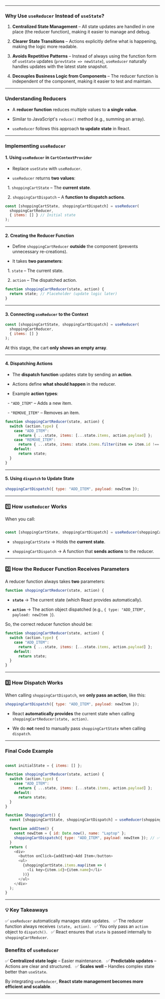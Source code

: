 
---
### **Why Use `useReducer` Instead of `useState`?**  

1. **Centralized State Management** – All state updates are handled in one place (the reducer function), making it easier to manage and debug.

2. **Clearer State Transitions** – Actions explicitly define what is happening, making the logic more readable.

3. **Avoids Repetitive Patterns** – Instead of always using the function form of `useState` updates (`prevState => newState`), `useReducer` naturally handles updates with the latest state snapshot.

4. **Decouples Business Logic from Components** – The reducer function is independent of the component, making it easier to test and maintain.

---
### **Understanding Reducers**  

- A **reducer function** reduces multiple values to **a single value**.  

- Similar to JavaScript's `reduce()` method (e.g., summing an array).  

- `useReducer` follows this approach **to update state** in React.

  
---

### **Implementing `useReducer`**  


#### **1. Using `useReducer` in `CartContextProvider`**  

- Replace `useState` with `useReducer`.  

- `useReducer` returns **two values**:  

  1. `shoppingCartState` – The **current state**.  

  2. `shoppingCartDispatch` – A **function to dispatch actions**.    

```jsx
const [shoppingCartState, shoppingCartDispatch] = useReducer(
  shoppingCartReducer,
  { items: [] } // Initial state
);
```


---

#### **2. Creating the Reducer Function**  

- Define `shoppingCartReducer` **outside** the component (prevents unnecessary re-creations).  

- It takes **two parameters**:  

  1. `state` – The current state.  

  2. `action` – The dispatched action.  

```js
function shoppingCartReducer(state, action) {
  return state; // Placeholder (update logic later)
}
```


---

#### **3. Connecting `useReducer` to the Context**  

```jsx
const [shoppingCartState, shoppingCartDispatch] = useReducer(
  shoppingCartReducer,
  { items: [] }
);
```

At this stage, the cart **only shows an empty array**.

---

#### **4. Dispatching Actions**  

- The **dispatch function** updates state by sending an **action**.  

- Actions define **what should happen** in the reducer.  

- Example **action types**:  

  - `"ADD_ITEM"` – Adds a new item.  

  - `"REMOVE_ITEM"` – Removes an item.  


```js
function shoppingCartReducer(state, action) {
  switch (action.type) {
    case "ADD_ITEM":
      return { ...state, items: [...state.items, action.payload] };
    case "REMOVE_ITEM":
      return { ...state, items: state.items.filter(item => item.id !== action.payload.id) };
    default:
      return state;
  }
}
```

  
---

#### **5. Using `dispatch` to Update State**  
```js
shoppingCartDispatch({ type: "ADD_ITEM", payload: newItem });
```

---
### **1️⃣ How `useReducer` Works**

When you call:  

```js

const [shoppingCartState, shoppingCartDispatch] = useReducer(shoppingCartReducer, initialState);
```

- `shoppingCartState` → Holds the **current state**.

- `shoppingCartDispatch` → A function that **sends actions** to the reducer.

---

### **2️⃣ How the Reducer Function Receives Parameters**

A reducer function always takes **two** parameters:  

```js
function shoppingCartReducer(state, action) {
```

- **`state`** → The current state (which React provides automatically).

- **`action`** → The action object dispatched (e.g., `{ type: "ADD_ITEM", payload: newItem }`).

So, the correct reducer function should be:

```js
function shoppingCartReducer(state, action) {
  switch (action.type) {
    case "ADD_ITEM":
      return { ...state, items: [...state.items, action.payload] };
    default:
      return state;
  }
}
```

---

### **3️⃣ How Dispatch Works**

When calling `shoppingCartDispatch`, we **only pass an action**, like this:  

```js
shoppingCartDispatch({ type: "ADD_ITEM", payload: newItem });
```

- React **automatically provides** the current state when calling `shoppingCartReducer(state, action)`.

- We do **not** need to manually pass `shoppingCartState` when calling `dispatch`.

---
### **Final Code Example**

```js

const initialState = { items: [] };

function shoppingCartReducer(state, action) {
  switch (action.type) {
    case "ADD_ITEM":
      return { ...state, items: [...state.items, action.payload] };
    default:
      return state;
  }
}

function ShoppingCart() {
  const [shoppingCartState, shoppingCartDispatch] = useReducer(shoppingCartReducer, initialState);

  function addItem() {
    const newItem = { id: Date.now(), name: "Laptop" };
    shoppingCartDispatch({ type: "ADD_ITEM", payload: newItem }); // ✅ No need to pass shoppingCartState manually
  }
  return (
    <div>
      <button onClick={addItem}>Add Item</button>
      <ul>
        {shoppingCartState.items.map(item => (
          <li key={item.id}>{item.name}</li>
        ))}
      </ul>
    </div>
  );
}

```

---

  

### **💡 Key Takeaways**

✅ `useReducer` automatically manages state updates.  
✅ The reducer function always receives `(state, action)`.  
✅ You only pass an `action` object to `dispatch()`.  
✅ React ensures that `state` is passed internally to `shoppingCartReducer`.  

### **Benefits of `useReducer`**  

✅ **Centralized state logic** – Easier maintenance.  
✅ **Predictable updates** – Actions are clear and structured.  
✅ **Scales well** – Handles complex state better than `useState`.  

By integrating `useReducer`, **React state management becomes more efficient and scalable**.  

---